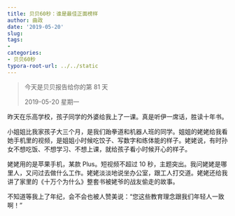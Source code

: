 ```yaml
---
title: 贝贝60秒：谁是最佳正面榜样
author: 曲政
date: '2019-05-20'
slug: 
tags:
- 
categories:
- 贝贝60秒
typora-root-url: ../../static
---
```


>   今天是贝贝报告给你的第 81 天
>
>   2019-05-20 星期一

昨天在乐高学校，孩子同学的外婆给我上了一课。真是听伊一席话，胜读十年书。

小姐姐比我家孩子大三个月，是我们跆拳道和机器人班的同学。姐姐的姥姥给我看她手机里的视频，是姐姐小时候吃饺子、写数字和练体能的样子。姥姥说，有时孙女不想吃饭、不想学习、不想上课，就给孩子看小时候开心的样子。

姥姥用的是苹果手机，某款 Plus。短视频不超过 10 秒，主题突出。我问姥姥是哪里人，又问过去做什么工作。姥姥淡淡地说坐办公室，跟工人打交道。姥姥还给我讲了家里的《十万个为什么》整套书被姥爷的战友偷走的故事。

不知道等我上了年纪，会不会也被人赞美说：“您这些教育理念跟我们年轻人一致啊！”